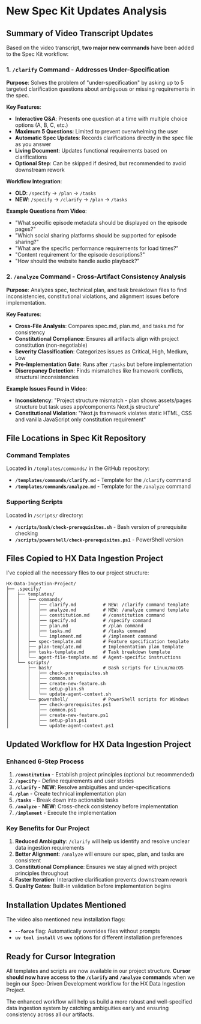 # New Spec Kit Updates Analysis

## Summary of Video Transcript Updates

Based on the video transcript, **two major new commands** have been added to the Spec Kit workflow:

### 1. `/clarify` Command - **Addresses Under-Specification**

**Purpose**: Solves the problem of "under-specification" by asking up to 5 targeted clarification questions about ambiguous or missing requirements in the spec.

**Key Features**:
- **Interactive Q&A**: Presents one question at a time with multiple choice options (A, B, C, etc.)
- **Maximum 5 Questions**: Limited to prevent overwhelming the user
- **Automatic Spec Updates**: Records clarifications directly in the spec file as you answer
- **Living Document**: Updates functional requirements based on clarifications
- **Optional Step**: Can be skipped if desired, but recommended to avoid downstream rework

**Workflow Integration**:
- **OLD**: `/specify` → `/plan` → `/tasks`
- **NEW**: `/specify` → `/clarify` → `/plan` → `/tasks`

**Example Questions from Video**:
- "What specific episode metadata should be displayed on the episode pages?"
- "Which social sharing platforms should be supported for episode sharing?"
- "What are the specific performance requirements for load times?"
- "Content requirement for the episode descriptions?"
- "How should the website handle audio playback?"

### 2. `/analyze` Command - **Cross-Artifact Consistency Analysis**

**Purpose**: Analyzes spec, technical plan, and task breakdown files to find inconsistencies, constitutional violations, and alignment issues before implementation.

**Key Features**:
- **Cross-File Analysis**: Compares spec.md, plan.md, and tasks.md for consistency
- **Constitutional Compliance**: Ensures all artifacts align with project constitution (non-negotiable)
- **Severity Classification**: Categorizes issues as Critical, High, Medium, Low
- **Pre-Implementation Gate**: Runs after `/tasks` but before implementation
- **Discrepancy Detection**: Finds mismatches like framework conflicts, structural inconsistencies

**Example Issues Found in Video**:
- **Inconsistency**: "Project structure mismatch - plan shows assets/pages structure but task uses app/components Next.js structure"
- **Constitutional Violation**: "Next.js framework violates static HTML, CSS and vanilla JavaScript only constitution requirement"

## File Locations in Spec Kit Repository

### Command Templates
Located in `/templates/commands/` in the GitHub repository:

- **`/templates/commands/clarify.md`** - Template for the `/clarify` command
- **`/templates/commands/analyze.md`** - Template for the `/analyze` command

### Supporting Scripts
Located in `/scripts/` directory:
- **`/scripts/bash/check-prerequisites.sh`** - Bash version of prerequisite checking
- **`/scripts/powershell/check-prerequisites.ps1`** - PowerShell version

## Files Copied to HX Data Ingestion Project

I've copied all the necessary files to our project structure:

```
HX-Data-Ingestion-Project/
├── .specify/
│   ├── templates/
│   │   ├── commands/
│   │   │   ├── clarify.md          # NEW: /clarify command template
│   │   │   ├── analyze.md          # NEW: /analyze command template
│   │   │   ├── constitution.md     # /constitution command
│   │   │   ├── specify.md          # /specify command
│   │   │   ├── plan.md             # /plan command
│   │   │   ├── tasks.md            # /tasks command
│   │   │   └── implement.md        # /implement command
│   │   ├── spec-template.md        # Feature specification template
│   │   ├── plan-template.md        # Implementation plan template
│   │   ├── tasks-template.md       # Task breakdown template
│   │   └── agent-file-template.md  # Agent-specific instructions
│   └── scripts/
│       ├── bash/                   # Bash scripts for Linux/macOS
│       │   ├── check-prerequisites.sh
│       │   ├── common.sh
│       │   ├── create-new-feature.sh
│       │   ├── setup-plan.sh
│       │   └── update-agent-context.sh
│       └── powershell/             # PowerShell scripts for Windows
│           ├── check-prerequisites.ps1
│           ├── common.ps1
│           ├── create-new-feature.ps1
│           ├── setup-plan.ps1
│           └── update-agent-context.ps1
```

## Updated Workflow for HX Data Ingestion Project

### Enhanced 6-Step Process
1. **`/constitution`** - Establish project principles (optional but recommended)
2. **`/specify`** - Define requirements and user stories
3. **`/clarify`** - **NEW**: Resolve ambiguities and under-specifications
4. **`/plan`** - Create technical implementation plan
5. **`/tasks`** - Break down into actionable tasks
6. **`/analyze`** - **NEW**: Cross-check consistency before implementation
7. **`/implement`** - Execute the implementation

### Key Benefits for Our Project

1. **Reduced Ambiguity**: `/clarify` will help us identify and resolve unclear data ingestion requirements
2. **Better Alignment**: `/analyze` will ensure our spec, plan, and tasks are consistent
3. **Constitutional Compliance**: Ensures we stay aligned with project principles throughout
4. **Faster Iteration**: Interactive clarification prevents downstream rework
5. **Quality Gates**: Built-in validation before implementation begins

## Installation Updates Mentioned

The video also mentioned new installation flags:
- **`--force`** flag: Automatically overrides files without prompts
- **`uv tool install`** vs **`uvx`** options for different installation preferences

## Ready for Cursor Integration

All templates and scripts are now available in our project structure. **Cursor should now have access to the `/clarify` and `/analyze` commands** when we begin our Spec-Driven Development workflow for the HX Data Ingestion Project.

The enhanced workflow will help us build a more robust and well-specified data ingestion system by catching ambiguities early and ensuring consistency across all our artifacts.
